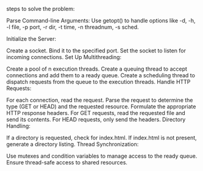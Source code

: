 steps to solve the problem:


Parse Command-line Arguments: Use getopt() to handle options like -d, -h, -l file, -p port, -r dir, -t time, -n threadnum, -s sched.

Initialize the Server:

Create a socket.
Bind it to the specified port.
Set the socket to listen for incoming connections.
Set Up Multithreading:

Create a pool of n execution threads.
Create a queuing thread to accept connections and add them to a ready queue.
Create a scheduling thread to dispatch requests from the queue to the execution threads.
Handle HTTP Requests:

For each connection, read the request.
Parse the request to determine the type (GET or HEAD) and the requested resource.
Formulate the appropriate HTTP response headers.
For GET requests, read the requested file and send its contents.
For HEAD requests, only send the headers.
Directory Handling:

If a directory is requested, check for index.html.
If index.html is not present, generate a directory listing.
Thread Synchronization:

Use mutexes and condition variables to manage access to the ready queue.
Ensure thread-safe access to shared resources.

